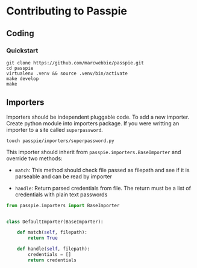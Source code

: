 # Contributing to Passpie

## Coding

### Quickstart

```fish
git clone https://github.com/marcwebbie/passpie.git
cd passpie
virtualenv .venv && source .venv/bin/activate
make develop
make
```

## Importers

Importers should be independent pluggable code. To add a new importer. Create python module into importers package. If you were writting an importer to a site called `superpassword`.

```fish
touch passpie/importers/superpassword.py
```

This importer should inherit from `passpie.importers.BaseImporter` and override two methods:

+ `match`: This method should check file passed as filepath and see if it is parseable and can be read by importer

+ `handle`: Return parsed credentials from file. The return must be a list of credentials with plain text passwords


```python
from passpie.importers import BaseImporter


class DefaultImporter(BaseImporter):

    def match(self, filepath):
        return True

    def handle(self, filepath):
        credentials = []
        return credentials
```
